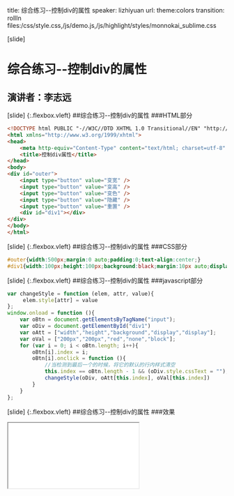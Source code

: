 title: 综合练习--控制div的属性
speaker: lizhiyuan
url:
theme:colors 
transition: rollIn
files:/css/style.css,/js/demo.js,/js/highlight/styles/monnokai_sublime.css

[slide]
# 综合练习--控制div的属性
## 演讲者：李志远

[slide] {:.flexbox.vleft}
##综合练习--控制div的属性
###HTML部分

````html
<!DOCTYPE html PUBLIC "-//W3C//DTD XHTML 1.0 Transitional//EN" "http://www.w3.org/TR/xhtml1/DTD/xhtml1-transitional.dtd">
<html xmlns="http://www.w3.org/1999/xhtml">
<head>
    <meta http-equiv="Content-Type" content="text/html; charset=utf-8" />
    <title>控制div属性</title>
</head>
<body>
<div id="outer">
    <input type="button" value="变宽" />
    <input type="button" value="变高" />
    <input type="button" value="变色" />
    <input type="button" value="隐藏" />
    <input type="button" value="重置" />
    <div id="div1"></div>
</div>
</body>
</html>
````

[slide] {:.flexbox.vleft}
##综合练习--控制div的属性
###CSS部分

```css
#outer{width:500px;margin:0 auto;padding:0;text-align:center;}
#div1{width:100px;height:100px;background:black;margin:10px auto;display:block;}
```

[slide] {:.flexbox.vleft}
##综合练习--控制div的属性
###javascript部分

```javascript
var changeStyle = function (elem, attr, value){
     elem.style[attr] = value
};
window.onload = function (){
    var oBtn = document.getElementsByTagName("input");
    var oDiv = document.getElementById("div1")
    var oAtt = ["width","height","background","display","display"];
    var oVal = ["200px","200px","red","none","block"];
    for (var i = 0; i < oBtn.length; i++){
        oBtn[i].index = i;
        oBtn[i].onclick = function (){
            //当检测到最后一个的时候，将它的默认的行内样式清空
            this.index == oBtn.length - 1 && (oDiv.style.cssText = "");
            changeStyle(oDiv, oAtt[this.index], oVal[this.index])
        }
    }
};
```
[slide] {:.flexbox.vleft}
##综合练习--控制div的属性
###效果
<iframe src='/demos/div.html'></iframe>

